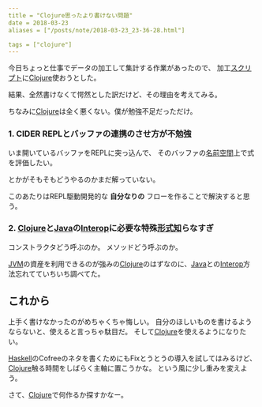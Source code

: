 ```yaml
---
title = "Clojure思ったより書けない問題"
date = 2018-03-23
aliases = ["/posts/note/2018-03-23_23-36-28.html"]

tags = ["clojure"]
---
```


今日ちょっと仕事でデータの加工して集計する作業があったので、 加工[スクリプト](http://d.hatena.ne.jp/keyword/%A5%B9%A5%AF%A5%EA%A5%D7%A5%C8)に[Clojure](http://d.hatena.ne.jp/keyword/Clojure)使おうとした。

結果、全然書けなくて愕然とした訳だけど、その理由を考えてみる。

ちなみに[Clojure](http://d.hatena.ne.jp/keyword/Clojure)は全く悪くない。僕が勉強不足だっただけ。

### 1. CIDER REPLとバッファの連携のさせ方が不勉強

いま開いているバッファをREPLに突っ込んで、 そのバッファの[名前空間](http://d.hatena.ne.jp/keyword/%CC%BE%C1%B0%B6%F5%B4%D6)上で式を評価したい。

とかがそもそもどうやるのかまだ解っていない。

このあたりはREPL駆動開発的な **自分なりの** フローを作ることで解決すると思う。

### 2. [Clojure](http://d.hatena.ne.jp/keyword/Clojure)と[Java](http://d.hatena.ne.jp/keyword/Java)の[Interop](http://d.hatena.ne.jp/keyword/Interop)に必要な特殊[形式知](http://d.hatena.ne.jp/keyword/%B7%C1%BC%B0%C3%CE)らなすぎ

コンストラクタどう呼ぶのか。 メソッドどう呼ぶのか。

[JVM](http://d.hatena.ne.jp/keyword/JVM)の資産を利用できるのが強みの[Clojure](http://d.hatena.ne.jp/keyword/Clojure)のはずなのに、[Java](http://d.hatena.ne.jp/keyword/Java)との[Interop](http://d.hatena.ne.jp/keyword/Interop)方法忘れてていちいち調べてた。

## これから

上手く書けなかったのがめちゃくちゃ悔しい。 自分のほしいものを書けるようならないと、使えると言っちゃ駄目だ。 そして[Clojure](http://d.hatena.ne.jp/keyword/Clojure)を使えるようになりたい。

[Haskell](http://d.hatena.ne.jp/keyword/Haskell)のCofreeのネタを書くためにもFixとうとうの導入を試してはみるけど、[Clojure](http://d.hatena.ne.jp/keyword/Clojure)触る時間をしばらく主軸に置こうかな。 という風に少し重みを変えよう。

さて、[Clojure](http://d.hatena.ne.jp/keyword/Clojure)で何作るか探すかなー。

